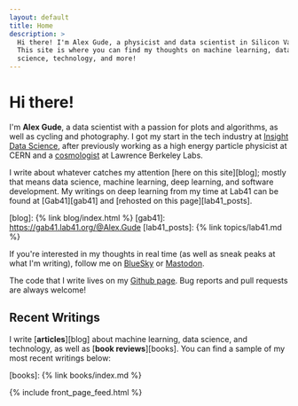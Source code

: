```yaml
---
layout: default
title: Home
description: >
  Hi there! I'm Alex Gude, a physicist and data scientist in Silicon Valley.
  This site is where you can find my thoughts on machine learning, data
  science, technology, and more!
---
```


# Hi there!

I'm **Alex Gude**, a data scientist with a passion for plots and algorithms,
as well as cycling and photography. I got my start in the tech industry at
[Insight Data Science][insight], after previously
working as a high energy particle physicist at CERN and a
[cosmologist][scp] at Lawrence Berkeley Labs.

[insight]: https://www.insightdatascience.com
[scp]: http://supernova.lbl.gov

I write about whatever catches my attention [here on this site][blog]; mostly
that means data science, machine learning, deep learning, and software
development. My writings on deep learning from my time at Lab41 can be found
at [Gab41][gab41] and [rehosted on this page][lab41_posts].

[blog]: {% link blog/index.html %}
[gab41]: https://gab41.lab41.org/@Alex.Gude
[lab41_posts]: {% link topics/lab41.md %}

If you're interested in my thoughts in real time (as well as sneak peaks at
what I'm writing), follow me on <a rel="me" href="https://bsky.app/profile/{{
site.author.bluesky }}">BlueSky</a> or <a rel="me" href="https://{{
site.author.mastodon_instance }}/@{{ site.author.mastodon }}">Mastodon</a>.

The code that I write lives on my <a rel="me" href="https://github.com/{{
site.author.github }}">Github page</a>. Bug reports and pull requests are
always welcome!

## Recent Writings

I write [**articles**][blog] about machine learning, data science, and
technology, as well as [**book reviews**][books]. You can find a sample of my
most recent writings below:

[books]: {% link books/index.md %}

{% include front_page_feed.html %}
